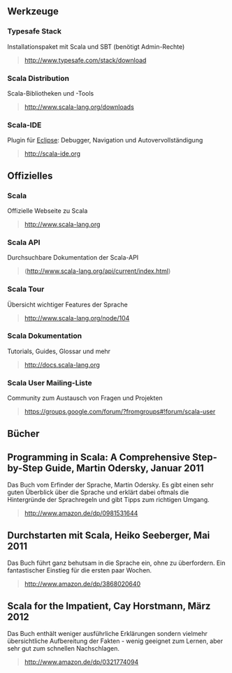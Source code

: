 ## Werkzeuge

### Typesafe Stack
Installationspaket mit Scala und SBT (benötigt Admin-Rechte)
> http://www.typesafe.com/stack/download

### Scala Distribution
Scala-Bibliotheken und -Tools
> http://www.scala-lang.org/downloads

### Scala-IDE
Plugin für [Eclipse](http://eclipse.org/): Debugger, Navigation und Autovervollständigung
> http://scala-ide.org


## Offizielles

### Scala
Offizielle Webseite zu Scala
> http://www.scala-lang.org

### Scala API
Durchsuchbare Dokumentation der Scala-API
> (http://www.scala-lang.org/api/current/index.html)

### Scala Tour
Übersicht wichtiger Features der Sprache
> http://www.scala-lang.org/node/104

### Scala Dokumentation
Tutorials, Guides, Glossar und mehr
> http://docs.scala-lang.org

### Scala User Mailing-Liste
Community zum Austausch von Fragen und Projekten
> https://groups.google.com/forum/?fromgroups#!forum/scala-user


## Bücher

## Programming in Scala: A Comprehensive Step-by-Step Guide, Martin Odersky, Januar 2011
Das Buch vom Erfinder der Sprache, Martin Odersky. Es gibt einen sehr guten Überblick über die Sprache und erklärt dabei oftmals die Hintergründe der Sprachregeln und gibt Tipps zum richtigen Umgang.
> http://www.amazon.de/dp/0981531644

## Durchstarten mit Scala, Heiko Seeberger, Mai 2011
Das Buch führt ganz behutsam in die Sprache ein, ohne zu überfordern. Ein fantastischer Einstieg für die ersten paar Wochen.
> http://www.amazon.de/dp/3868020640

## Scala for the Impatient, Cay Horstmann, März 2012
Das Buch enthält weniger ausführliche Erklärungen sondern vielmehr übersichtliche Aufbereitung der Fakten - wenig geeignet zum Lernen, aber sehr gut zum schnellen Nachschlagen.
> http://www.amazon.de/dp/0321774094